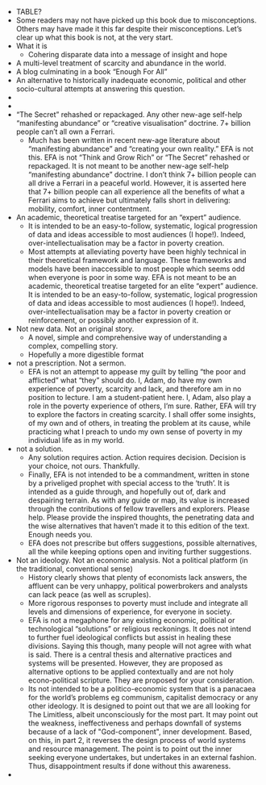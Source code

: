 - TABLE?
- Some readers may not have picked up this book due to misconceptions. Others may have made it this far despite their misconceptions. Let’s clear up what this book is not, at the very start.
- What it is
	- Cohering disparate data into a message of insight and hope
- A multi-level treatment of scarcity and abundance in the world.
- A blog culminating in a book “Enough For All”
- An alternative to historically inadequate economic, political and other socio-cultural attempts at answering this question.
-
-
- “The Secret” rehashed or repackaged. Any other new-age self-help “manifesting abundance” or “creative visualisation” doctrine. 7+ billion people can’t all own a Ferrari.
	- Much has been written in recent new-age literature about “manifesting abundance” and “creating your own reality.” EFA is not this. EFA is not “Think and Grow Rich” or “The Secret” rehashed or repackaged. It is not meant to be another new-age self-help “manifesting abundance” doctrine. I don’t think 7+ billion people can all drive a Ferrari in a peaceful world. However, it is asserted here that 7+ billion people can all experience all the benefits of what a Ferrari aims to achieve but ultimately falls short in delivering: mobility, comfort, inner contentment.
- An academic, theoretical treatise targeted for an “expert” audience.
	- It is intended to be an easy-to-follow, systematic, logical progression of data and ideas accessible to most audiences (I hope!). Indeed, over-intellectualisation may be a factor in poverty creation.
	- Most attempts at alleviating poverty have been highly technical in their theoretical framework and language. These frameworks and models have been inaccessible to most people which seems odd when everyone is poor in some way. EFA is not meant to be an academic, theoretical treatise targeted for an elite “expert” audience. It is intended to be an easy-to-follow, systematic, logical progression of data and ideas accessible to most audiences (I hope!). Indeed, over-intellectualisation may be a factor in poverty creation or reinforcement, or possibly another expression of it.
- Not new data. Not an original story.
	- A novel, simple and comprehensive way of understanding a complex, compelling story.
	- Hopefully a more digestible format
- not a prescription. Not a sermon.
	- EFA is not an attempt to appease my guilt by telling “the poor and afflicted” what “they” should do. I, Adam, do have my own experience of poverty, scarcity and lack, and therefore am in no position to lecture. I am a student-patient here. I, Adam, also play a role in the poverty experience of others, I’m sure. Rather, EFA will try to explore the factors in creating scarcity. I shall offer some insights, of my own and of others, in treating the problem at its cause, while practicing what I preach to undo my own sense of poverty in my individual life as in my world.
- not a solution.
	- Any solution requires action. Action requires decision. Decision is your choice, not ours. Thankfully.
	- Finally, EFA is not intended to be a commandment, written in stone by a priveliged prophet with special access to the ‘truth’. It is intended as a guide through, and hopefully out of, dark and despairing terrain. As with any guide or map, its value is increased through the contributions of fellow travellers and explorers. Please help. Please provide the inspired thoughts, the penetrating data and the wise alternatives that haven’t made it to this edition of the text. Enough needs you.
	- EFA does not prescribe but offers suggestions, possible alternatives, all the while keeping options open and inviting further suggestions.
- Not an ideology. Not an economic analysis. Not a political platform (in the traditional, conventional sense)
	- History clearly shows that plenty of economists lack answers, the affluent can be very unhappy, political powerbrokers and analysts can lack peace (as well as scruples).
	- More rigorous responses to poverty must include and integrate all levels and dimensions of experience, for everyone in society.
	- EFA is not a megaphone for any existing economic, political or technological “solutions” or religious reckonings. It does not intend to further fuel ideological conflicts but assist in healing these divisions. Saying this though, many people will not agree with what is said. There is a central thesis and alternative practices and systems will be presented. However, they are proposed as alternative options to be applied contextually and are not holy econo-political scripture. They are proposed for your consideration.
	- Its not intended to be a politico-economic system that is a panacaea for the world’s problems eg communism, capitalist democracy or any other ideology. It is designed to point out that we are all looking for The Limitless, albeit unconsciously for the most part. It may point out the weakness, ineffectiveness and perhaps downfall of systems because of a lack of "God-component", inner development. Based, on this, in part 2, it reverses the design process of world systems and resource management. The point is to point out the inner seeking everyone undertakes, but undertakes in an external fashion. Thus, disappointment results if done without this awareness.
-